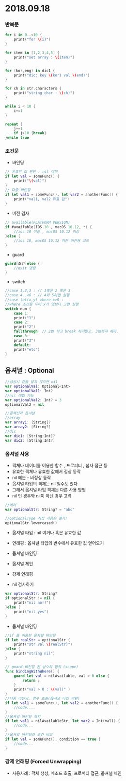 # 2018.09.18

### 반복문

```swift
for i in 0..<10 {
    print("for \(i)")
}

for item in [1,2,3,4,5] {
    print("set array : \(item)")
}

for (kor,eng) in dic1 {
    print("dic: key \(kor) val \(end)")
}

for ch in str.characters {
    print("string char : \(ch)")
}

while i < 10 {
    i+=1
}

repeat {
    j+=1
    if j>10 {break}
}while true
```



### 조건문

* 바인딩

```swift
// 유효한 값 판단 : nil 여부
if let val = someFunc() {
    print("\(val)")
}
// 다중 바인딩
if let val1 = someFunc(), let var2 = anotherFunc() {
    print("val1, val2 유효 값")
}
```

* 버전 검사

```swift
// available(FLATFORM VERSION)
if #available(IOS 10 , macOS 10.12, *) {
    //ios 10 이상 , macOS 10.12 이상
}else {
    //ios 10, macOS 10.12 이전 버전용 코드
}
```

* guard

```swift
guard[조건]else {
    //exit 명령
}
```



* switch

```swift
//case 1,2,3 : // 1혹은 2 혹은 3
//case 4..<6 : // 4와 5라면 실행
//case let(x,y) where x>0 : 
//where 조건을 두어 x가 영보다 크면 실행
switch num {
    case 1:
    print("1")
    case 2:
    print("2")
    fallthrough  // 2번 하고 break 하지말고, 3번까지 해라.
    case 3:
    print("3")
    default:
    print("etc")
}
```



## 옵셔널 : Optional

```swift
//생성시 값을 넣지 않으면 nil
var optionalVal: Optional<Int>
var optionalVal1: Int?
//nil 대입 가능
var optionalVal2: Int? = 3
optionalVal2 = nil
```

```swift
//콜렉션과 옵셔널
//array
var array1: [String]?
var array2: [String?]
//dic
var dic1: [String:Int]?
var dic2: [String:Int?]
```

### 옵셔널 사용

* 객체나 데이터를 이용한 함수 , 프로퍼티 , 첨자 접근 등
* 유효한 객체나 유효한 값에서 정상 동작
* nil 에는 - 비정상 동작
* 옵셔널 타입의 객체는 nil 일수도 있다.
* 그래서 옵셔널 타입 객체는 다른 사용 방법
* nil 인 경우와 nil이 아닌 경우 고려

```swift
//에러
var optionalStr: String? = "abc"

//optionalType 직접 사용은 불가!
optionalStr.lowercased()
```



* 옵셔널 타입 : nil 이거나 혹은 유효한 값
* 언래핑 : 옵셔널 타입의 변수에서 유효한 값 얻어오기
* 옵셔널 바인딩
* 옵셔널 체인
* 강제 언래핑



* nil 검사하기

```swift
var optionalStr: String?
if optionalStr != nil {
    print("nil no!!")
}else {
    print("nil yes")
}
```

* 옵셔널 바인딩

```swift
//if 를 이용한 옵셔널 바인딩
if let realStr = optionalStr {
    print("str val \(realStr)")
}else {
    print("string nil")
}

// guard 바인딩 된 상수의 범위 (scope)
func bindingWithWhere() {
    guard let val = nilAvailable, val > 0 else {
        return ;
    }
    print("val > 0 : \(val)" )
}
//다중 바인딩, 함수 호출(옵셔널 타입 반환)
if let val1 = someFunc(), let val2 = anotherFunc() {
    //code....
}
//옵셔널 바인딩 체인
if let val1 = nilAvailableStr, let var2 = Int(val1) {
    //code...
}
//옵셔널 바인딩과 조건 비교
if let val = someFunc(), condition == true {
    //code...
}
```

### 강제 언래핑 (Forced Unwrapping)

* 사용사례 : 객체 생성, 메소드 호출, 프로퍼티 접근, 옵셔널 체인



